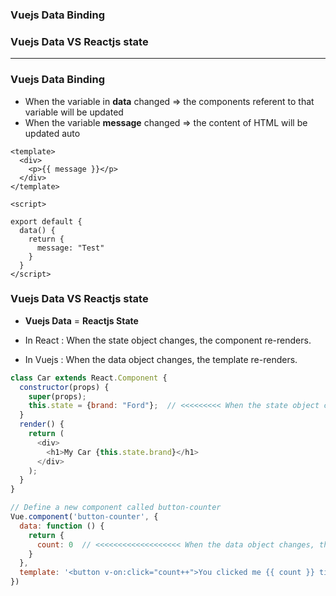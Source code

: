 ### Vuejs Data Binding
### Vuejs Data VS Reactjs state

---------------------------------------

### Vuejs Data Binding

* When the variable in **data** changed => the components referent to that variable will be updated 
* When the variable **message** changed => the content of HTML will be updated auto

```vue
<template>
  <div>
    <p>{{ message }}</p>
  </div>
</template>

<script>

export default {
  data() {
    return {
      message: "Test"
    }
  }
</script>

```

### Vuejs Data VS Reactjs state

* **Vuejs Data** = **Reactjs State**

* In React : When the state object changes, the component re-renders.
* In Vuejs : When the data object changes, the template re-renders.


```js
class Car extends React.Component {
  constructor(props) {
    super(props);
    this.state = {brand: "Ford"};  // <<<<<<<<< When the state object changes, the component re-renders
  }
  render() {
    return (
      <div>
        <h1>My Car {this.state.brand}</h1>
      </div>
    );
  }
}
```

```js
// Define a new component called button-counter
Vue.component('button-counter', {
  data: function () {
    return {
      count: 0  // <<<<<<<<<<<<<<<<<<< When the data object changes, the template re-renders
    }
  },
  template: '<button v-on:click="count++">You clicked me {{ count }} times.</button>'
})
```
